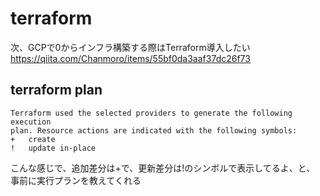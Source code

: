 # terraform
次、GCPで0からインフラ構築する際はTerraform導入したい  
https://qiita.com/Chanmoro/items/55bf0da3aaf37dc26f73

## terraform plan
```
Terraform used the selected providers to generate the following execution
plan. Resource actions are indicated with the following symbols:
+   create
!   update in-place
```
こんな感じで、追加差分は+で、更新差分は!のシンボルで表示してるよ、と、  
事前に実行プランを教えてくれる